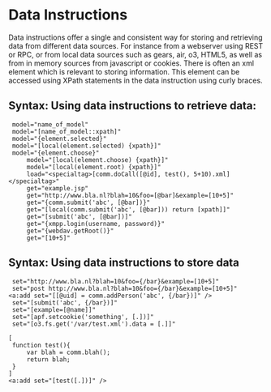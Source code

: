 # Data Instructions

Data instructions offer a single and consistent way for
storing and retrieving
data from different data sources. For instance from a webserver using REST
or RPC, or from local data sources such as gears, air, o3, HTML5, as well as
from in memory sources from javascript or cookies. There is often an xml
element which is relevant to storing information. This element can be
accessed using XPath statements in the data instruction using curly braces.

## Syntax: Using data instructions to retrieve data:

```
 model="name_of_model"
 model="[name_of_model::xpath]"
 model="{element.selected}"
 model="[local(element.selected) {xpath}]"
 model="{element.choose}"
     model="[local(element.choose) {xpath}]"
     model="[local(element.root) {xpath}]"
     load="<specialtag>[comm.doCall([@id], test(), 5+10).xml]</specialtag>"
     get="example.jsp"
     get="http://www.bla.nl?blah=10&foo=[@bar]&example=[10+5]"
     get="{comm.submit('abc', [@bar])}"
     get="[local(comm.submit('abc', [@bar])) return [xpath]]"
     get="[submit('abc', [@bar])]"
     get="{xmpp.login(username, password)}"
     get="{webdav.getRoot()}"
     get="[10+5]"
```

## Syntax: Using data instructions to store data

```
 set="http://www.bla.nl?blah=10&foo={/bar}&example=[10+5]"
 set="post http://www.bla.nl?blah=10&foo={/bar}&example=[10+5]"
<a:add set="[[@uid] = comm.addPerson('abc', {/bar})]" />
 set="[submit('abc', {/bar})]"
 set="[example=[@name]]"
 set="[apf.setcookie('something', [.])]"
 set="[o3.fs.get('/var/test.xml').data = [.]]"
```
 
```
[
 function test(){
     var blah = comm.blah();
     return blah;
 }
]
<a:add set="[test([.])]" />
```